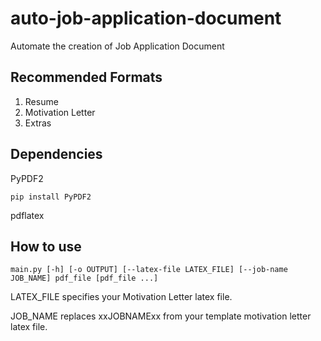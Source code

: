 # auto-job-application-document

Automate the creation of Job Application Document

## Recommended Formats
1. Resume
2. Motivation Letter
3. Extras

## Dependencies
PyPDF2

`pip install PyPDF2`

pdflatex

## How to use

`main.py [-h] [-o OUTPUT] [--latex-file LATEX_FILE] [--job-name JOB_NAME] pdf_file [pdf_file ...]`

LATEX_FILE specifies your Motivation Letter latex file.

JOB_NAME replaces xxJOBNAMExx from your template motivation letter latex file.
